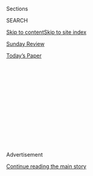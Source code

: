 <div id="app">

<div>

<div>

<div>

<div class="NYTAppHideMasthead css-1q2w90k e1suatyy0">

<div class="section css-ui9rw0 e1suatyy2">

<div class="css-eph4ug er09x8g0">

<div class="css-6n7j50">

</div>

<span class="css-1dv1kvn">Sections</span>

<div class="css-10488qs">

<span class="css-1dv1kvn">SEARCH</span>

</div>

[Skip to content](#site-content)[Skip to site index](#site-index)

</div>

<div id="masthead-section-label" class="css-1wr3we4 eaxe0e00">

[Sunday
Review](https://www.nytimes3xbfgragh.onion/section/opinion/sunday)

</div>

<div class="css-10698na e1huz5gh0">

</div>

</div>

<div id="masthead-bar-one" class="section hasLinks css-15hmgas e1csuq9d3">

<div class="css-uqyvli e1csuq9d0">

</div>

<div class="css-1uqjmks e1csuq9d1">

</div>

<div class="css-9e9ivx">

[](https://myaccount.nytimes3xbfgragh.onion/auth/login?response_type=cookie&client_id=vi)

</div>

<div class="css-1bvtpon e1csuq9d2">

[Today’s
Paper](https://www.nytimes3xbfgragh.onion/section/todayspaper)

</div>

</div>

</div>

</div>

<div data-aria-hidden="false">

<div id="site-content" data-role="main">

<div>

<div class="css-1aor85t" style="opacity:0.000000001;z-index:-1;visibility:hidden">

<div class="css-1hqnpie">

<div class="css-epjblv">

<span class="css-17xtcya">[Sunday
Review](/section/opinion/sunday)</span><span class="css-x15j1o">|</span><span class="css-fwqvlz">I
Have M.S. This Is What It’s Like to Be Fed by Other
People.</span>

</div>

<div class="css-k008qs">

<div class="css-1iwv8en">

<span class="css-18z7m18"></span>

<div>

</div>

</div>

<span class="css-1n6z4y">https://nyti.ms/3gQ82Hu</span>

<div class="css-1705lsu">

<div class="css-4xjgmj">

<div class="css-4skfbu" data-role="toolbar" data-aria-label="Social Media Share buttons, Save button, and Comments Panel with current comment count" data-testid="share-tools">

  - 
  - 
  - 
  - 
    
    <div class="css-6n7j50">
    
    </div>

  - 

</div>

</div>

</div>

</div>

</div>

</div>

<div id="NYT_TOP_BANNER_REGION" class="css-13pd83m">

</div>

<div id="top-wrapper" class="css-1sy8kpn">

<div id="top-slug" class="css-l9onyx">

Advertisement

</div>

[Continue reading the main
story](#after-top)

<div class="ad top-wrapper" style="text-align:center;height:100%;display:block;min-height:250px">

<div id="top" class="place-ad" data-position="top" data-size-key="top">

</div>

</div>

<div id="after-top">

</div>

</div>

<div>

<div class="css-v5btjw etb61u70">

<div class="css-v05ibm etb61u71">

[Opinion](/section/opinion)

</div>

</div>

<div id="sponsor-wrapper" class="css-1hyfx7x">

<div id="sponsor-slug" class="css-19vbshk">

Supported by

</div>

[Continue reading the main
story](#after-sponsor)

<div id="sponsor" class="ad sponsor-wrapper" style="text-align:center;height:100%;display:block">

</div>

<div id="after-sponsor">

</div>

</div>

<div class="css-186x18t">

disability

</div>

<div class="css-1vkm6nb ehdk2mb0">

# I Have M.S. This Is What It’s Like to Be Fed by Other People.

</div>

I will never stop lusting for a good bite.

<div class="css-18e8msd">

<div class="css-vp77d3 epjyd6m0">

<div class="css-1baulvz">

By <span class="css-1baulvz last-byline" itemprop="name">Elizabeth
Jameson</span>

<div class="css-8atqhb">

Ms. Jameson is an artist and writer.

</div>

</div>

</div>

  - July 10,
    2020

  - 
    
    <div class="css-4xjgmj">
    
    <div class="css-d8bdto" data-role="toolbar" data-aria-label="Social Media Share buttons, Save button, and Comments Panel with current comment count" data-testid="share-tools">
    
      - 
      - 
      - 
      - 
        
        <div class="css-6n7j50">
        
        </div>
    
      - 
    
    </div>
    
    </div>

</div>

<div class="css-79elbk" data-testid="photoviewer-wrapper">

<div class="css-z3e15g" data-testid="photoviewer-wrapper-hidden">

</div>

<div class="css-1a48zt4 ehw59r15" data-testid="photoviewer-children">

![<span class="css-16f3y1r e13ogyst0" data-aria-hidden="true"> </span><span class="css-cnj6d5 e1z0qqy90" itemprop="copyrightHolder"><span class="css-1ly73wi e1tej78p0">Credit...</span><span><span>Cornelia
Li</span></span></span>](https://static01.graylady3jvrrxbe.onion/images/2020/07/12/opinion/sunday/11disability/11disability-articleLarge.jpg?quality=75&auto=webp&disable=upscale)

</div>

</div>

</div>

<div class="section meteredContent css-1r7ky0e" name="articleBody" itemprop="articleBody">

<div class="css-1fanzo5 StoryBodyCompanionColumn">

<div class="css-53u6y8">

Like many people I know, I’ve maintained my sanity by doing things that
I am not proud of — things I’ve done in secret.

Shortly after the birth of my second child, I would often go food
shopping as soon as the babysitter arrived. The true purpose of this
trip was not to get groceries; instead, I would get what I needed at the
supermarket and immediately go out to the parking lot. What was in my
grocery bag? A Diet Coke and a big bag of lime-flavored tortilla chips.
For a solid 20 minutes I would listen to the radio as I mindlessly ate
my favorite junk food in private. I would stay in this uninterrupted,
glorious space until I had to go home to relieve the babysitter.

I needed this ritual for my own sanity, but I was ashamed. I believed
that I should have been food shopping like the “normal” mothers in the
produce section, contemplating the greens and fresh fruit. But my
compact car, strategically nestled in a corner parking spot, felt like a
safe haven where my children and husband could not bother me. I felt
protected from the eyes of the outside world. I could breathe again. I
reveled in the fact that I could eat alone in my car. It was my dirty
little secret.

This illusion of personal space was shattered when one day, my neighbor
startled me with a knock on the car door window.

</div>

</div>

<div class="css-1fanzo5 StoryBodyCompanionColumn">

<div class="css-53u6y8">

“Elizabeth?” He asked, eyebrows raised. “Are you OK?”

At the time I was mortified, but now I wish I could be caught with a
guilty mouth full of chips and an unhealthy soda. My approach to how and
when I eat has had to change, because now there is always a witness to
my crime. I’ve lost any sense of privacy or autonomy in the way I enjoy
my food, and the days of parking in the back of the grocery store lot
are long gone.

I have progressive multiple sclerosis, and I am now a quadriplegic. I
cannot hold or feel the warmth of my morning cup of coffee. I cannot
feed myself. Those blissful, secret moments I had previously saved only
for myself no longer exist. The pleasure of choosing when to eat,
whether it is alone or with company, is now over and I am always ** fed
by someone else.

My food preferences and the way I like to eat have been shaped by my
childhood, culture and inexplicable personal quirks. Now the pleasure I
get from food has less to do with the menu and everything to do with how
I am fed by others.

When I first lost the use of my hands, I was not mindful of other
people’s eating habits, let alone my own. I realized this when my
husband and I were at a quiet local restaurant where we would go every
Friday for date night. I ordered my usual — fish, brussels sprouts and
mashed potatoes — a dish I had probably eaten a hundred times. When my
husband fed me my first bite, I did not enjoy the experience and the
night ended in an argument. In retrospect, he had no way of knowing how
to feed me, because I didn’t know how to tell him. We both thought
feeding would be easy. After all, we had been married for more than 30
years, but we were both clueless.

An experience that I held so dear — date night with my husband — just
wasn’t the same. Feelings of confusion, sadness and isolation were now
uninvited guests at the dinner table. I felt very alone.

</div>

</div>

<div class="css-1fanzo5 StoryBodyCompanionColumn">

<div class="css-53u6y8">

After that evening in the restaurant, I began to combat the isolation by
observing my husband’s eating habits. Once the food is on his plate he
quickly devours it; his eating is efficient and rapid. This is the
opposite of the way I like to eat, and it helped me understand what had
happened at dinner that night. I realize now that the pace was too fast
and the bites too large, not to mention the fact that the vegetables
were mashed up with the potatoes.

This realization was just the first discovery in my never-ending journey
of what it means to be fed by others, and how I’ve had to adjust. With
each situation, there is also a confluence of emotions — often mutual
discomfort or frustration.

People often forget about the fact that I need to eat or drink. They may
also find it uncomfortable to feed me or simply get distracted. My
friend loads up a forkful of chocolate cake and just when she is about
to put it in my wide-open mouth, someone makes a joke or a conversation
sparks. The buttercream-frosted delight hovers two centimeters from my
face, wavering precariously. I keep my mouth open in anticipation, while
my friend is drinking a glass of chardonnay and having a great time
talking to other people at the table. She completely forgets that she is
feeding me, and the night ends as a personal tragedy — I don’t get to
enjoy my beloved chocolate cake. So close, and yet so far.

Getting the food into my mouth is just the beginning. A friend will do
me the kindness of giving me hors d’oeuvres at a party. She wants me to
partake, and she readies a huge piece of blue cheese on a crunchy piece
of bread. It has everything I want — the smooth cheese with the rugged,
thickly sliced bread, and the crunch\! She asks, “Would you like some?”
as she is already making a beeline for my mouth. I want the bread, I
want the cheese, but I need a smaller bite. She is trying to do me a
favor, and I don’t want to lecture her or be more of a burden than I
feel I already am. I open my mouth, she inserts the bread with a smile
and then wanders off to chat with the next person. I can’t manage to
swallow the entire bite and end up dumping the half-eaten bread and
cheese into my lap, in front of a room full of strangers. The scene is
both hilarious and mortifying, a common combination in my life as a
quadriplegic.

That is not to say that all of my experiences are this unsatisfying.

I was recently at a large family reunion. At the end of the event,
everyone was saying their goodbyes and I was left sitting by myself,
staring at the wall. People also forgot to ask if I wanted items from
the dessert cart, which was passing me by. My young cousin noticed my
plight and turned me around so that I could see the dessert cart and
grabbed a collection of delights for me to eat. When he realized he
might need to feed me, his eyes darted around the room looking for
someone else, anyone else, to relieve him of that duty. Tentatively, he
offered to feed me a bite of the dessert. Even though he clearly felt
awkward and embarrassed that he didn’t really know how to feed me, his
gesture made me feel loved and cared for, especially because this was
totally outside of his comfort zone.

Because of my disability, I constantly worry if I am being too demanding
when I eat. When I communicate how I want to be fed, I sometimes feel I
am a burden, but I also feel that this communication is essential if I
am going to be treated as a person who deserves to enjoy her food, her
sanity. I wonder how other people feel, such as people with dementia or
other disabilities, or how children who are nonverbal express their
desires. This debate over the difference between want and need is a
distinction many of us who require assistance wrestle with every day.

Regardless of my internal monologue, which I will probably have for the
rest of my life, food means so much to me. I will never stop lusting for
a good bite. At times, I still crave my chips and the privacy of my car,
but I’m out in the open whether I like it or not. I have noticed the
myriad ways to be nourished and the feelings associated with them all —
frustration, humiliation, humor, joy and satisfaction. And so I continue
to explore new ways of communicating so that I can enjoy the pleasure of
eating with others, while savoring each bite at my own pace.

*This essay was written by the author in collaboration with* [*Catherine
Monahon*](http://www.cxmdesigns.com/)*.*

Elizabeth Jameson (@jamesonfineart) is an artist, author and former
civil rights lawyer.

***Now in print:*** *“*[*About Us: Essays From the Disability Series of
The New York Times*](https://www.aboutusbook.com/)*,” edited by Peter
Catapano and Rosemarie Garland-Thomson, published by Liveright.*

*The Times is committed to publishing* [*a diversity of
letters*](https://www.nytimes3xbfgragh.onion/2019/01/31/opinion/letters/letters-to-editor-new-york-times-women.html)
*to the editor. We’d like to hear what you think about this or any of
our articles. Here are some*
[*tips*](https://help.nytimes3xbfgragh.onion/hc/en-us/articles/115014925288-How-to-submit-a-letter-to-the-editor)*.
And here’s our email:*
[*letters@NYTimes.com*](mailto:letters@NYTimes.com)*.*

*Follow The New York Times Opinion section on*
[*Facebook*](https://www.facebookcorewwwi.onion/nytopinion)*,* [*Twitter
(@NYTopinion)*](http://twitter.com/NYTOpinion) *and*
[*Instagram*](https://www.instagram.com/nytopinion/)*.*

</div>

</div>

</div>

<div>

</div>

<div>

</div>

<div>

</div>

<div>

<div id="bottom-wrapper" class="css-1ede5it">

<div id="bottom-slug" class="css-l9onyx">

Advertisement

</div>

[Continue reading the main
story](#after-bottom)

<div id="bottom" class="ad bottom-wrapper" style="text-align:center;height:100%;display:block;min-height:90px">

</div>

<div id="after-bottom">

</div>

</div>

</div>

</div>

</div>

## Site Index

<div>

</div>

## Site Information Navigation

  - [© <span>2020</span> <span>The New York Times
    Company</span>](https://help.nytimes3xbfgragh.onion/hc/en-us/articles/115014792127-Copyright-notice)

<!-- end list -->

  - [NYTCo](https://www.nytco.com/)
  - [Contact
    Us](https://help.nytimes3xbfgragh.onion/hc/en-us/articles/115015385887-Contact-Us)
  - [Work with us](https://www.nytco.com/careers/)
  - [Advertise](https://nytmediakit.com/)
  - [T Brand Studio](http://www.tbrandstudio.com/)
  - [Your Ad
    Choices](https://www.nytimes3xbfgragh.onion/privacy/cookie-policy#how-do-i-manage-trackers)
  - [Privacy](https://www.nytimes3xbfgragh.onion/privacy)
  - [Terms of
    Service](https://help.nytimes3xbfgragh.onion/hc/en-us/articles/115014893428-Terms-of-service)
  - [Terms of
    Sale](https://help.nytimes3xbfgragh.onion/hc/en-us/articles/115014893968-Terms-of-sale)
  - [Site
    Map](https://spiderbites.nytimes3xbfgragh.onion)
  - [Help](https://help.nytimes3xbfgragh.onion/hc/en-us)
  - [Subscriptions](https://www.nytimes3xbfgragh.onion/subscription?campaignId=37WXW)

</div>

</div>

</div>

</div>
